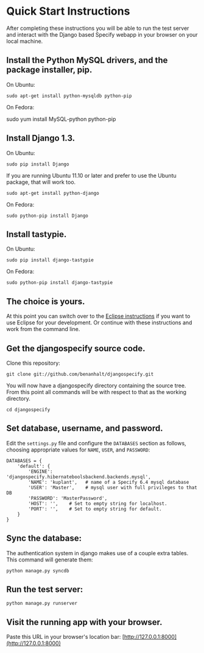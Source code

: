 Quick Start Instructions
========================

After completing these instructions you will be able to run the test
server and interact with the Django based Specify webapp in your
browser on your local machine.


Install the Python MySQL drivers, and the package installer, pip.
-----------------------------------------------------------------
On Ubuntu:

    sudo apt-get install python-mysqldb python-pip

On Fedora:

   sudo yum install MySQL-python python-pip

Install Django 1.3.
-------------------
On Ubuntu:

    sudo pip install Django

If you are running Ubuntu 11.10 or later and prefer to use the Ubuntu
package, that will work too.

    sudo apt-get install python-django

On Fedora:

    sudo python-pip install Django


Install tastypie.
-----------------
On Ubuntu:

    sudo pip install django-tastypie

On Fedora:

    sudo python-pip install django-tastypie

The choice is yours.
--------------------
At this point you can switch over to the [Eclipse
instructions](README-ECLIPSE.md) if you want to use Eclipse for your
development. Or continue with these instructions and work from the
command line.

Get the djangospecify source code.
----------------------------------
Clone this repository:

    git clone git://github.com/benanhalt/djangospecify.git

You will now have a djangospecify directory containing the source
tree. From this point all commands will be with respect to that as the
working directory.

    cd djangospecify

Set database, username, and password.
-------------------------------------
Edit the `settings.py` file and configure the `DATABASES` section as follows,
choosing appropriate values for `NAME`, `USER`, and `PASSWORD`:

    DATABASES = {
        'default': {
            'ENGINE': 'djangospecify.hibernateboolsbackend.backends.mysql',
            'NAME': 'kuplant',   # name of a Specify 6.4 mysql database
            'USER': 'Master',    # mysql user with full privileges to that DB
            'PASSWORD': 'MasterPassword',
            'HOST': '',    # Set to empty string for localhost.
            'PORT': '',    # Set to empty string for default.
        }
    }
    
Sync the database:
------------------
The authentication system in django makes use of a couple extra tables. This
command will generate them:

    python manage.py syncdb

Run the test server:
--------------------

    python manage.py runserver


Visit the running app with your browser.
----------------------------------------
Paste this URL in your browser's location bar:
[http://127.0.0.1:8000](http://127.0.0.1:8000)

